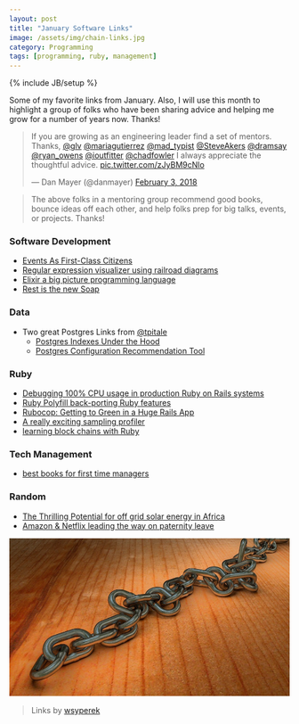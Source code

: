 ```yaml
---
layout: post
title: "January Software Links"
image: /assets/img/chain-links.jpg
category: Programming
tags: [programming, ruby, management]
---
```

{% include JB/setup %}

Some of my favorite links from January. Also, I will use this month to highlight a group of folks who have been sharing advice and helping me grow for a number of years now. Thanks!

<blockquote class="twitter-tweet" data-lang="en"><p lang="en" dir="ltr">If you are growing as an engineering leader find a set of mentors. Thanks, <a href="https://twitter.com/glv?ref_src=twsrc%5Etfw">@glv</a> <a href="https://twitter.com/mariagutierrez?ref_src=twsrc%5Etfw">@mariagutierrez</a>  <a href="https://twitter.com/mad_typist?ref_src=twsrc%5Etfw">@mad_typist</a> <a href="https://twitter.com/SteveAkers?ref_src=twsrc%5Etfw">@SteveAkers</a> <a href="https://twitter.com/dramsay?ref_src=twsrc%5Etfw">@dramsay</a> <a href="https://twitter.com/ryan_owens?ref_src=twsrc%5Etfw">@ryan_owens</a>  <a href="https://twitter.com/ioutfitter?ref_src=twsrc%5Etfw">@ioutfitter</a> <a href="https://twitter.com/chadfowler?ref_src=twsrc%5Etfw">@chadfowler</a> I always appreciate the thoughtful advice. <a href="https://t.co/zJyBM9cNlo">pic.twitter.com/zJyBM9cNlo</a></p>&mdash; Dan Mayer (@danmayer) <a href="https://twitter.com/danmayer/status/959811287776608258?ref_src=twsrc%5Etfw">February 3, 2018</a></blockquote>
<script async src="https://platform.twitter.com/widgets.js" charset="utf-8"></script>

> The above folks in a mentoring group recommend good books, bounce ideas off each other, and help folks prep for big talks, events, or projects. Thanks!

### Software Development

* [Events As First-Class Citizens](https://codeburst.io/events-as-first-class-citizens-646989808785)
* [Regular expression visualizer using railroad diagrams](https://regexper.com/)
* [Elixir a big picture programming language](https://medium.com/@citybase/elixir-a-big-picture-programming-language-755dcef2fa6a)
* [Rest is the new Soap](https://medium.freecodecamp.org/rest-is-the-new-soap-97ff6c09896d)

### Data

* Two great Postgres Links from [@tpitale](https://twitter.com/tpitale)
  * [Postgres Indexes Under the Hood](https://rcoh.me/posts/postgres-indexes-under-the-hood/)
  * [Postgres Configuration Recommendation Tool](http://pgconfigurator.cybertec.at/)

### Ruby

* [Debugging 100% CPU usage in production Ruby on Rails systems](https://samsaffron.com/archive/2018/01/18/my-production-ruby-on-rails-cpu-is-at-100-now-what)
* [Ruby Polyfill back-porting Ruby features](https://github.com/AaronLasseigne/polyfill)
* [Rubocop: Getting to Green in a Huge Rails App](https://tech.offgrid-electric.com/rubocop-getting-to-green-in-a-huge-rails-app-12d1ad6678eb)
* [A really exciting sampling profiler](https://github.com/rbspy/rbspy)
* [learning block chains with Ruby](http://yukimotopress.github.io/blockchains)

### Tech Management

* [best books for first time managers](https://blog.chaddickerson.com/2018/01/09/best-books-for-new-first-time-managers/)

### Random

* [The Thrilling Potential for off grid solar energy in Africa](https://www.ted.com/talks/amar_inamdar_the_thrilling_potential_for_off_grid_solar_energy)
* [Amazon & Netflix leading the way on paternity leave](https://www.recode.net/2018/1/31/16944976/new-parents-tech-companies-google-hp-facebook-twitter-netflix)
     

![Random Links](/assets/img/chain-links.jpg)
> Links by [wsyperek](https://pixabay.com/en/chain-metal-chain-link-257490/)